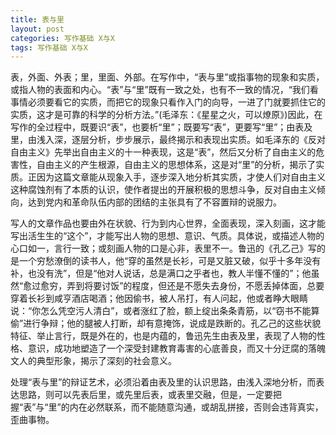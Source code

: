 ```yaml
---
title: 表与里
layout: post
categories: 写作基础 X与X
tags: 写作基础 X与X
---
```


表，外面、外表；里，里面、外部。在写作中，“表与里”或指事物的现象和实质，或指人物的表面和内心。“表”与“里”既有一致之处，也有不一致的情况，“我们看事情必须要看它的实质，而把它的现象只看作入门的向导，一进了门就要抓住它的实质，这才是可靠的科学的分析方法。”(毛泽东：《星星之火，可以燎原》)因此，在写作的全过程中，既要识“表”，也要析“里”；既要写“表”，更要写“里”；由表及里，由浅入深，逐层分析，步步展示，最终揭示和表现出实质。如毛泽东的《反对自由主义》先举出自由主义的十一种表现，这是“表”，然后又分析了自由主义的危害性，自由主义的产生根源，自由主义的思想体系，这是对“里”的分析，揭示了实质。正因为这篇文章能从现象入手，逐步深入地分析其实质，才使人们对自由主义这种腐蚀剂有了本质的认识，使作者提出的开展积极的思想斗争，反对自由主义倾向，达到党内和革命队伍内部的团结的主张具有了不容置辩的说服力。

写人的文章作品也要由外在状貌、行为到内心世界，全面表现，深入刻画，这才能写出活生生的“这个”，才能写出人物的思想、意识、气质。具体说，或描述人物的心口如一，言行一致；或刻画人物的口是心非，表里不一。鲁迅的《孔乙己》写的是一个穷愁潦倒的读书人，他“穿的虽然是长衫，可是又脏又破，似乎十多年没有补，也没有洗”，但是“他对人说话，总是满口之乎者也，教人半懂不懂的”；他虽然“愈过愈穷，弄到将要讨饭”的程度，但还是不愿失去身份，不愿丢掉体面，总要穿着长衫到咸亨酒店喝酒；他因偷书，被人吊打，有人问起，他或者睁大眼睛说：“你怎么凭空污人清白”，或者涨红了脸，额上绽出条条青筋，以“窃书不能算偷”进行争辩；他的腿被人打断，却有意掩饰，说成是跌断的。孔乙己的这些状貌特征、举止言行，既是外在的，也是内蕴的，鲁迅先生由表及里，表现了人物的性格、意识，成功地塑造了一个深受封建教育毒害的心底善良，而又十分迂腐的落魄文人的典型形象，揭示了深刻的社会意义。

处理“表与里”的辩证艺术，必须沿着由表及里的认识思路，由浅入深地分析，而表达思路，则可以先表后里，或先里后表，或表里交融，但是，一定要把握“表”与“里”的内在必然联系，而不能随意沟通，或胡乱拼接，否则会违背真实，歪曲事物。 